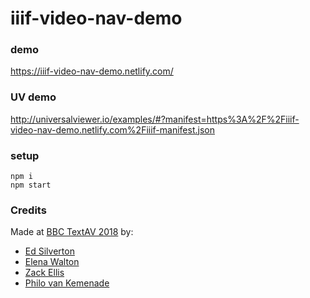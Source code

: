 # iiif-video-nav-demo

### demo
https://iiif-video-nav-demo.netlify.com/

### UV demo
http://universalviewer.io/examples/#?manifest=https%3A%2F%2Fiiif-video-nav-demo.netlify.com%2Fiiif-manifest.json

### setup
    npm i
    npm start

### Credits

Made at [BBC TextAV 2018](http://textav.tech/) by:

- [Ed Silverton](https://twitter.com/edsilv)
- [Elena Walton](https://www.linkedin.com/in/elena-walton/)
- [Zack Ellis](https://www.linkedin.com/in/zackellis/) 
- [Philo van Kemenade](http://twitter.com/phivk)